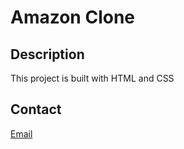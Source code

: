 # Amazon Clone
## Description
This project is built with HTML and CSS
## Contact
[Email](mailto:umaimarauf2005@gmail.com)
